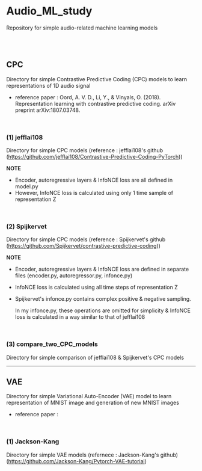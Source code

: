 # Audio_ML_study

Repository for simple audio-related machine learning models

<br/>
<br/>

## CPC

Directory for simple Contrastive Predictive Coding (CPC) models to learn representations of 1D audio signal
* reference paper : Oord, A. V. D., Li, Y., & Vinyals, O. (2018). Representation learning with contrastive predictive coding. arXiv preprint arXiv:1807.03748.

<br/>

### (1) jefflai108

Directory for simple CPC models (reference : jefflai108's github (https://github.com/jefflai108/Contrastive-Predictive-Coding-PyTorch))

**NOTE**
  * Encoder, autoregressive layers & InfoNCE loss are all defined in model.py
  * However, InfoNCE loss is calculated using only 1 time sample of representation Z

<br/>

### (2) Spijkervet

Directory for simple CPC models (reference : Spijkervet's github (https://github.com/Spijkervet/contrastive-predictive-coding))

**NOTE**
  * Encoder, autoregressive layers & InfoNCE loss are defined in separate files (encoder.py, autoregressor.py, infonce.py)
  * InfoNCE loss is calculated using all time steps of representation Z
  * Spijkervet's infonce.py contains complex positive & negative sampling.
    
    In my infonce.py, these operations are omitted for simplicity & InfoNCE loss is calculated in a way similar to that of jefflai108

<br/>

### (3) compare_two_CPC_models

Directory for simple comparison of jefflai108 & Spijkervet's CPC models


---


## VAE

Directory for simple Variational Auto-Encoder (VAE) model to learn representation of MNIST image and generation of new MNIST images
* reference paper : 

<br/>

### (1) Jackson-Kang

Directory for simple VAE models (refernece : Jackson-Kang's github)
(https://github.com/Jackson-Kang/Pytorch-VAE-tutorial)

